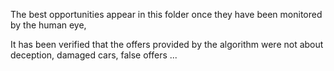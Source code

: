 The best opportunities appear in this folder once they have been monitored by the human eye,

It has been verified that the offers provided by the algorithm were not about deception, damaged cars, false offers ...
